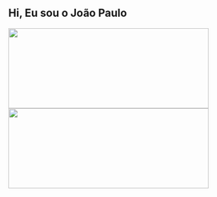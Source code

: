 
## Hi, Eu sou o João Paulo
 <div>
  <a href="https://github.com/jppaivasilva">
  <img height="160em" width="400" src="https://github-readme-stats.vercel.app/api?username=jppaivasilva&show_icons=true&theme=dark&include_all_commits=true&count_private=true"/>
  <img height="160em" width="400" src="https://github-readme-stats.vercel.app/api/top-langs/?username=jppaivasilva&layout=compact&langs_count=7&theme=dark"/>
</div>
  
<div> 
  
</div>
